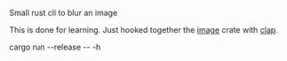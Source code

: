 Small rust cli to blur an image

This is done for learning. Just hooked together the [image](uihttps://github.com/PistonDevelopers/image) crate with [clap](https://clap.rs/).

cargo run --release -- -h

